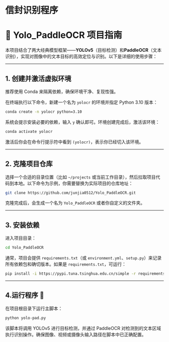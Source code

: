 # 信封识别程序

# 🎯 Yolo_PaddleOCR 项目指南

本项目结合了两大经典模型框架——**YOLOv5**（目标检测）和**PaddleOCR**（文本识别），实现对图像中的文本目标的高效定位与识别。以下是详细的使用步骤：

---

## 1. 创建并激活虚拟环境

推荐使用 Conda 来隔离依赖，确保环境干净、复现性强。

在终端执行以下命令，新建一个名为 `yolocr` 的环境并指定 Python 3.10 版本：

```bash
conda create -n yolocr python=3.10
```

系统会提示安装必要的依赖，输入 `y` 确认即可。环境创建完成后，激活该环境：

```bash
conda activate yolocr
```

激活后你会在命令行提示符中看到 `(yolocr)`，表示你已经切入该环境。

---

## 2. 克隆项目仓库

选择一个合适的目录位置（比如 `~/projects` 或当前工作目录），然后拉取项目代码到本地。以下命令为示例，你需要替换为实际项目的仓库地址：

```bash
git clone https://github.com/junjia0512/Yolo_PaddleOCR.git
```

克隆完成后，会生成一个名为 `Yolo_PaddleOCR` 或者你自定义的文件夹。

---

## 3. 安装依赖

进入项目目录：

```bash
cd Yolo_PaddleOCR
```

通常，项目会提供 `requirements.txt`（或 `environment.yml`、`setup.py`）来记录所有依赖包和确切版本。如果是 `requirements.txt`，可运行：

```bash
pip install -i https://pypi.tuna.tsinghua.edu.cn/simple -r requirements.txt
```

---

## 4.运行程序 🚀

在项目根目录下运行主脚本：

```bash
python yolo-pad.py
```

该脚本将调用 YOLOv5 进行目标检测，并通过 PaddleOCR 对检测到的文本区域执行识别操作。确保图像、视频或摄像头输入路径在脚本中已正确配置。
